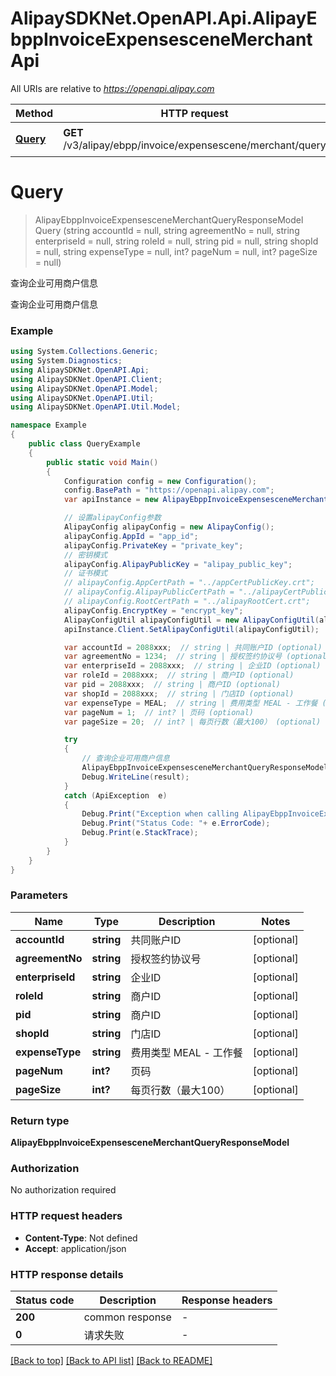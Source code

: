 # AlipaySDKNet.OpenAPI.Api.AlipayEbppInvoiceExpensesceneMerchantApi

All URIs are relative to *https://openapi.alipay.com*

Method | HTTP request | Description
------------- | ------------- | -------------
[**Query**](AlipayEbppInvoiceExpensesceneMerchantApi.md#query) | **GET** /v3/alipay/ebpp/invoice/expensescene/merchant/query | 查询企业可用商户信息


<a name="query"></a>
# **Query**
> AlipayEbppInvoiceExpensesceneMerchantQueryResponseModel Query (string accountId = null, string agreementNo = null, string enterpriseId = null, string roleId = null, string pid = null, string shopId = null, string expenseType = null, int? pageNum = null, int? pageSize = null)

查询企业可用商户信息

查询企业可用商户信息

### Example
```csharp
using System.Collections.Generic;
using System.Diagnostics;
using AlipaySDKNet.OpenAPI.Api;
using AlipaySDKNet.OpenAPI.Client;
using AlipaySDKNet.OpenAPI.Model;
using AlipaySDKNet.OpenAPI.Util;
using AlipaySDKNet.OpenAPI.Util.Model;

namespace Example
{
    public class QueryExample
    {
        public static void Main()
        {
            Configuration config = new Configuration();
            config.BasePath = "https://openapi.alipay.com";
            var apiInstance = new AlipayEbppInvoiceExpensesceneMerchantApi(config);

            // 设置alipayConfig参数
            AlipayConfig alipayConfig = new AlipayConfig();
            alipayConfig.AppId = "app_id";
            alipayConfig.PrivateKey = "private_key";
            // 密钥模式
            alipayConfig.AlipayPublicKey = "alipay_public_key";
            // 证书模式
            // alipayConfig.AppCertPath = "../appCertPublicKey.crt";
            // alipayConfig.AlipayPublicCertPath = "../alipayCertPublicKey_RSA2.crt";
            // alipayConfig.RootCertPath = "../alipayRootCert.crt";
            alipayConfig.EncryptKey = "encrypt_key";
            AlipayConfigUtil alipayConfigUtil = new AlipayConfigUtil(alipayConfig);
            apiInstance.Client.SetAlipayConfigUtil(alipayConfigUtil);

            var accountId = 2088xxx;  // string | 共同账户ID (optional) 
            var agreementNo = 1234;  // string | 授权签约协议号 (optional) 
            var enterpriseId = 2088xxx;  // string | 企业ID (optional) 
            var roleId = 2088xxx;  // string | 商户ID (optional) 
            var pid = 2088xxx;  // string | 商户ID (optional) 
            var shopId = 2088xxx;  // string | 门店ID (optional) 
            var expenseType = MEAL;  // string | 费用类型 MEAL - 工作餐 (optional) 
            var pageNum = 1;  // int? | 页码 (optional) 
            var pageSize = 20;  // int? | 每页行数（最大100） (optional) 

            try
            {
                // 查询企业可用商户信息
                AlipayEbppInvoiceExpensesceneMerchantQueryResponseModel result = apiInstance.Query(accountId, agreementNo, enterpriseId, roleId, pid, shopId, expenseType, pageNum, pageSize);
                Debug.WriteLine(result);
            }
            catch (ApiException  e)
            {
                Debug.Print("Exception when calling AlipayEbppInvoiceExpensesceneMerchantApi.Query: " + e.Message );
                Debug.Print("Status Code: "+ e.ErrorCode);
                Debug.Print(e.StackTrace);
            }
        }
    }
}
```

### Parameters

Name | Type | Description  | Notes
------------- | ------------- | ------------- | -------------
 **accountId** | **string**| 共同账户ID | [optional] 
 **agreementNo** | **string**| 授权签约协议号 | [optional] 
 **enterpriseId** | **string**| 企业ID | [optional] 
 **roleId** | **string**| 商户ID | [optional] 
 **pid** | **string**| 商户ID | [optional] 
 **shopId** | **string**| 门店ID | [optional] 
 **expenseType** | **string**| 费用类型 MEAL - 工作餐 | [optional] 
 **pageNum** | **int?**| 页码 | [optional] 
 **pageSize** | **int?**| 每页行数（最大100） | [optional] 

### Return type

**AlipayEbppInvoiceExpensesceneMerchantQueryResponseModel**

### Authorization

No authorization required

### HTTP request headers

 - **Content-Type**: Not defined
 - **Accept**: application/json


### HTTP response details
| Status code | Description | Response headers |
|-------------|-------------|------------------|
| **200** | common response |  -  |
| **0** | 请求失败 |  -  |

[[Back to top]](#) [[Back to API list]](../README.md#documentation-for-api-endpoints) [[Back to README]](../README.md)

